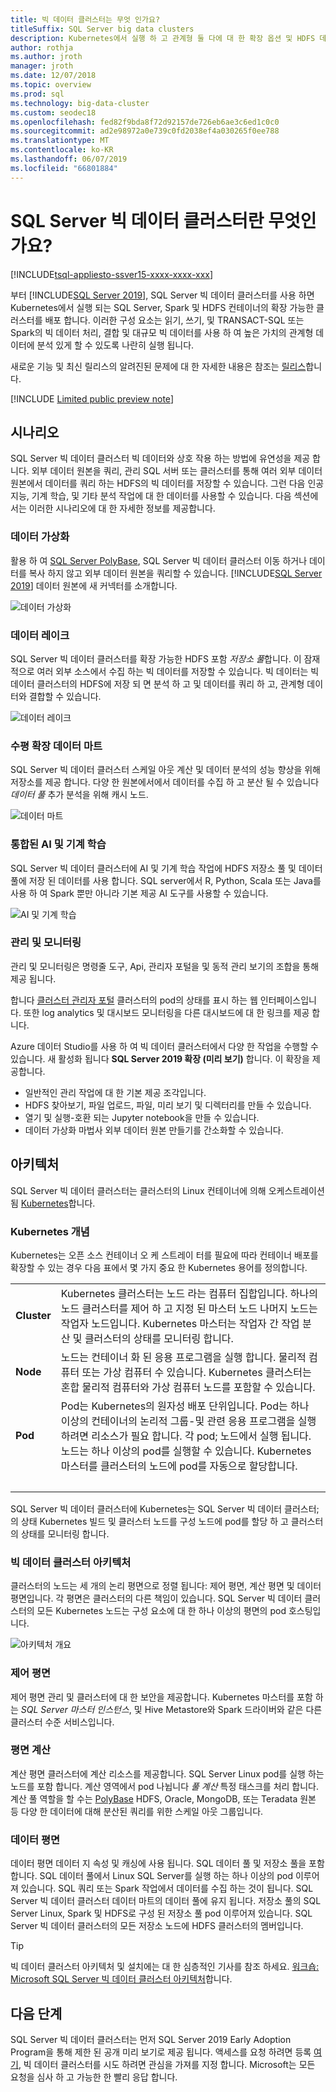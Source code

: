 ```yaml
---
title: 빅 데이터 클러스터는 무엇 인가요?
titleSuffix: SQL Server big data clusters
description: Kubernetes에서 실행 하 고 관계형 둘 다에 대 한 확장 옵션 및 HDFS 데이터를 제공 하는 SQL Server 2019 빅 데이터 클러스터 (미리 보기)에 대해 알아봅니다.
author: rothja
ms.author: jroth
manager: jroth
ms.date: 12/07/2018
ms.topic: overview
ms.prod: sql
ms.technology: big-data-cluster
ms.custom: seodec18
ms.openlocfilehash: fed82f9bda8f72d92157de726eb6ae3c6ed1c0c0
ms.sourcegitcommit: ad2e98972a0e739c0fd2038ef4a030265f0ee788
ms.translationtype: MT
ms.contentlocale: ko-KR
ms.lasthandoff: 06/07/2019
ms.locfileid: "66801884"
---
```

# <a name="what-are-sql-server-big-data-clusters"></a>SQL Server 빅 데이터 클러스터란 무엇인가요?

[!INCLUDE[tsql-appliesto-ssver15-xxxx-xxxx-xxx](../includes/tsql-appliesto-ssver15-xxxx-xxxx-xxx.md)]

부터 [!INCLUDE[SQL Server 2019](../includes/sssqlv15-md.md)], SQL Server 빅 데이터 클러스터를 사용 하면 Kubernetes에서 실행 되는 SQL Server, Spark 및 HDFS 컨테이너의 확장 가능한 클러스터를 배포 합니다. 이러한 구성 요소는 읽기, 쓰기, 및 TRANSACT-SQL 또는 Spark의 빅 데이터 처리, 결합 및 대규모 빅 데이터를 사용 하 여 높은 가치의 관계형 데이터에 분석 있게 할 수 있도록 나란히 실행 됩니다.

새로운 기능 및 최신 릴리스의 알려진된 문제에 대 한 자세한 내용은 참조는 [릴리스](release-notes-big-data-cluster.md)합니다.

[!INCLUDE [Limited public preview note](../includes/big-data-cluster-preview-note.md)]

## <a name="scenarios"></a>시나리오

SQL Server 빅 데이터 클러스터 빅 데이터와 상호 작용 하는 방법에 유연성을 제공 합니다. 외부 데이터 원본을 쿼리, 관리 SQL 서버 또는 클러스터를 통해 여러 외부 데이터 원본에서 데이터를 쿼리 하는 HDFS의 빅 데이터를 저장할 수 있습니다. 그런 다음 인공 지능, 기계 학습, 및 기타 분석 작업에 대 한 데이터를 사용할 수 있습니다. 다음 섹션에서는 이러한 시나리오에 대 한 자세한 정보를 제공합니다.

### <a name="data-virtualization"></a>데이터 가상화

활용 하 여 [SQL Server PolyBase](../relational-databases/polybase/polybase-guide.md), SQL Server 빅 데이터 클러스터 이동 하거나 데이터를 복사 하지 않고 외부 데이터 원본을 쿼리할 수 있습니다. [!INCLUDE[SQL Server 2019](../includes/sssqlv15-md.md)] 데이터 원본에 새 커넥터를 소개합니다.

![데이터 가상화](media/big-data-cluster-overview/data-virtualization.png)

### <a name="data-lake"></a>데이터 레이크

SQL Server 빅 데이터 클러스터를 확장 가능한 HDFS 포함 *저장소 풀*합니다. 이 잠재적으로 여러 외부 소스에서 수집 하는 빅 데이터를 저장할 수 있습니다. 빅 데이터는 빅 데이터 클러스터의 HDFS에 저장 되 면 분석 하 고 및 데이터를 쿼리 하 고, 관계형 데이터와 결합할 수 있습니다.

![데이터 레이크](media/big-data-cluster-overview/data-lake.png)

### <a name="scale-out-data-mart"></a>수평 확장 데이터 마트

SQL Server 빅 데이터 클러스터 스케일 아웃 계산 및 데이터 분석의 성능 향상을 위해 저장소를 제공 합니다. 다양 한 원본에서에서 데이터를 수집 하 고 분산 될 수 있습니다 *데이터 풀* 추가 분석을 위해 캐시 노드.

![데이터 마트](media/big-data-cluster-overview/data-mart.png)

### <a name="integrated-ai-and-machine-learning"></a>통합된 AI 및 기계 학습

SQL Server 빅 데이터 클러스터에 AI 및 기계 학습 작업에 HDFS 저장소 풀 및 데이터 풀에 저장 된 데이터를 사용 합니다. SQL server에서 R, Python, Scala 또는 Java를 사용 하 여 Spark 뿐만 아니라 기본 제공 AI 도구를 사용할 수 있습니다.

![AI 및 기계 학습](media/big-data-cluster-overview/ai-ml-spark.png)

### <a name="management-and-monitoring"></a>관리 및 모니터링

관리 및 모니터링은 명령줄 도구, Api, 관리자 포털을 및 동적 관리 보기의 조합을 통해 제공 됩니다.

합니다 [클러스터 관리자 포털](cluster-admin-portal.md) 클러스터의 pod의 상태를 표시 하는 웹 인터페이스입니다. 또한 log analytics 및 대시보드 모니터링을 다른 대시보드에 대 한 링크를 제공 합니다.

Azure 데이터 Studio를 사용 하 여 빅 데이터 클러스터에서 다양 한 작업을 수행할 수 있습니다. 새 활성화 됩니다 **SQL Server 2019 확장 (미리 보기)** 합니다. 이 확장을 제공합니다.

- 일반적인 관리 작업에 대 한 기본 제공 조각입니다.
- HDFS 찾아보기, 파일 업로드, 파일, 미리 보기 및 디렉터리를 만들 수 있습니다.
- 열기 및 실행-호환 되는 Jupyter notebook을 만들 수 있습니다.
- 데이터 가상화 마법사 외부 데이터 원본 만들기를 간소화할 수 있습니다.

## <a id="architecture"></a> 아키텍처

SQL Server 빅 데이터 클러스터는 클러스터의 Linux 컨테이너에 의해 오케스트레이션 됨 [Kubernetes](https://kubernetes.io/docs/concepts/)합니다.

### <a name="kubernetes-concepts"></a>Kubernetes 개념

Kubernetes는 오픈 소스 컨테이너 오 케 스트레이 터를 필요에 따라 컨테이너 배포를 확장할 수 있는 경우 다음 표에서 몇 가지 중요 한 Kubernetes 용어를 정의합니다.

|||
|:--|:--|
| **Cluster** | Kubernetes 클러스터는 노드 라는 컴퓨터 집합입니다. 하나의 노드 클러스터를 제어 하 고 지정 된 마스터 노드 나머지 노드는 작업자 노드입니다. Kubernetes 마스터는 작업자 간 작업 분산 및 클러스터의 상태를 모니터링 합니다. |
| **Node** | 노드는 컨테이너 화 된 응용 프로그램을 실행 합니다. 물리적 컴퓨터 또는 가상 컴퓨터 수 있습니다. Kubernetes 클러스터는 혼합 물리적 컴퓨터와 가상 컴퓨터 노드를 포함할 수 있습니다. |
| **Pod** | Pod는 Kubernetes의 원자성 배포 단위입니다. Pod는 하나 이상의 컨테이너의 논리적 그룹-및 관련 응용 프로그램을 실행 하려면 리소스가 필요 합니다. 각 pod; 노드에서 실행 됩니다. 노드는 하나 이상의 pod를 실행할 수 있습니다. Kubernetes 마스터를 클러스터의 노드에 pod를 자동으로 할당합니다. |
| &nbsp; ||

SQL Server 빅 데이터 클러스터에 Kubernetes는 SQL Server 빅 데이터 클러스터;의 상태 Kubernetes 빌드 및 클러스터 노드를 구성 노드에 pod를 할당 하 고 클러스터의 상태를 모니터링 합니다.

### <a name="big-data-clusters-architecture"></a>빅 데이터 클러스터 아키텍처

클러스터의 노드는 세 개의 논리 평면으로 정렬 됩니다: 제어 평면, 계산 평면 및 데이터 평면입니다. 각 평면은 클러스터의 다른 책임이 있습니다. SQL Server 빅 데이터 클러스터의 모든 Kubernetes 노드는 구성 요소에 대 한 하나 이상의 평면의 pod 호스팅입니다.

![아키텍처 개요](media/big-data-cluster-overview/architecture-diagram-planes.png)

### <a id="controlplane"></a> 제어 평면

제어 평면 관리 및 클러스터에 대 한 보안을 제공합니다. Kubernetes 마스터를 포함 하는 *SQL Server 마스터 인스턴스*, 및 Hive Metastore와 Spark 드라이버와 같은 다른 클러스터 수준 서비스입니다.

### <a id="computeplane"></a> 평면 계산

계산 평면 클러스터에 계산 리소스를 제공합니다. SQL Server Linux pod를 실행 하는 노드를 포함 합니다. 계산 영역에서 pod 나뉩니다 *풀 계산* 특정 태스크를 처리 합니다. 계산 풀 역할을 할 수는 [PolyBase](../relational-databases/polybase/polybase-guide.md) HDFS, Oracle, MongoDB, 또는 Teradata 원본 등 다양 한 데이터에 대해 분산된 쿼리를 위한 스케일 아웃 그룹입니다.

### <a id="dataplane"></a> 데이터 평면

데이터 평면 데이터 지 속성 및 캐싱에 사용 됩니다. SQL 데이터 풀 및 저장소 풀을 포함합니다.  SQL 데이터 풀에서 Linux SQL Server를 실행 하는 하나 이상의 pod 이루어져 있습니다. SQL 쿼리 또는 Spark 작업에서 데이터를 수집 하는 것이 됩니다. SQL Server 빅 데이터 클러스터 데이터 마트의 데이터 풀에 유지 됩니다. 저장소 풀의 SQL Server Linux, Spark 및 HDFS로 구성 된 저장소 풀 pod 이루어져 있습니다. SQL Server 빅 데이터 클러스터의 모든 저장소 노드에 HDFS 클러스터의 멤버입니다.

> [!TIP]
> 빅 데이터 클러스터 아키텍처 및 설치에는 대 한 심층적인 기사를 참조 하세요. [워크숍: Microsoft SQL Server 빅 데이터 클러스터 아키텍처](https://github.com/Microsoft/sqlworkshops/tree/master/sqlserver2019bigdataclusters)합니다.

## <a name="next-steps"></a>다음 단계

SQL Server 빅 데이터 클러스터는 먼저 SQL Server 2019 Early Adoption Program을 통해 제한 된 공개 미리 보기로 제공 됩니다. 액세스를 요청 하려면 등록 [여기](https://aka.ms/eapsignup), 빅 데이터 클러스터를 시도 하려면 관심을 가져를 지정 합니다. Microsoft는 모든 요청을 심사 하 고 가능한 한 빨리 응답 합니다.
